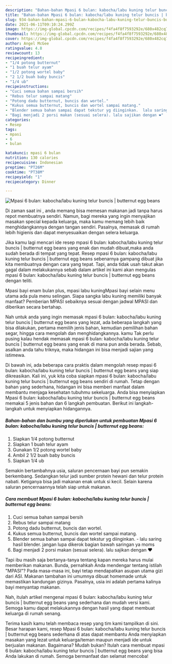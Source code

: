 ```yaml
---
description: "Bahan-bahan Mpasi 6 bulan: kabocha/labu kuning telur buncis | butternut egg beans yang lezat dan Mudah Dibuat"
title: "Bahan-bahan Mpasi 6 bulan: kabocha/labu kuning telur buncis | butternut egg beans yang lezat dan Mudah Dibuat"
slug: 934-bahan-bahan-mpasi-6-bulan-kabocha-labu-kuning-telur-buncis-butternut-egg-beans-yang-lezat-dan-mudah-dibuat
date: 2021-06-11T09:10:24.299Z
image: https://img-global.cpcdn.com/recipes/f4fa4f8f7593292e/680x482cq70/mpasi-6-bulan-kabochalabu-kuning-telur-buncis-butternut-egg-beans-foto-resep-utama.jpg
thumbnail: https://img-global.cpcdn.com/recipes/f4fa4f8f7593292e/680x482cq70/mpasi-6-bulan-kabochalabu-kuning-telur-buncis-butternut-egg-beans-foto-resep-utama.jpg
cover: https://img-global.cpcdn.com/recipes/f4fa4f8f7593292e/680x482cq70/mpasi-6-bulan-kabochalabu-kuning-telur-buncis-butternut-egg-beans-foto-resep-utama.jpg
author: Angel McGee
ratingvalue: 4.8
reviewcount: 13
recipeingredient:
- "1/4 potong butternut"
- "1 buah telur ayam"
- "1/2 potong wortel baby"
- "2 1/2 buah baby buncis"
- "1/4 ub"
recipeinstructions:
- "Cuci semua bahan sampai bersih"
- "Rebus telur sampai matang"
- "Potong dadu butternut, buncis dan wortel."
- "Kukus semua butternut, buncis dan wortel sampai matang."
- "Blender semua bahan sampai dapat tekstur yg diinginkan.  lalu saring hasil blender. jangan lupa dikerok bagian bawah saringan ya moms"
- "Bagi menjadi 2 porsi makan (sesuai selera). lalu sajikan dengan ❤️"
categories:
- Resep
tags:
- mpasi
- 6
- bulan

katakunci: mpasi 6 bulan 
nutrition: 130 calories
recipecuisine: Indonesian
preptime: "PT26M"
cooktime: "PT38M"
recipeyield: "1"
recipecategory: Dinner

---
```



![Mpasi 6 bulan: kabocha/labu kuning telur buncis | butternut egg beans](https://img-global.cpcdn.com/recipes/f4fa4f8f7593292e/680x482cq70/mpasi-6-bulan-kabochalabu-kuning-telur-buncis-butternut-egg-beans-foto-resep-utama.jpg)

Di zaman  saat ini , anda memang bisa memesan makanan jadi tanpa harus repot membuatnya sendiri. Namun, bagi mereka yang ingin menyajikan masakan special kepada keluarga, maka kamu memang lebih baik menghidangkannya dengan tangan sendiri. Pasalnya, memasak di rumah lebih higienis dan dapat menyesuaikan dengan selera keluarga.

Jika kamu lagi mencari ide resep mpasi 6 bulan: kabocha/labu kuning telur buncis | butternut egg beans yang enak dan mudah dibuat,maka anda sudah berada di tempat yang tepat. Resep mpasi 6 bulan: kabocha/labu kuning telur buncis | butternut egg beans  sebenarnya gampang dibuat jika kita membuatnya dengan cara yang tepat. Tapi, anda tidak usah takut akan gagal dalam melakukannya 
sebab dalam artikel ini kami akan mengulas mpasi 6 bulan: kabocha/labu kuning telur buncis | butternut egg beans dengan teliti.  

Mpasi bayi enam bulan plus, mpasi labu kuningMpasi bayi selain menu utama ada pula menu selingan. Siapa sangka labu kuning memiliki banyak manfaat? Pemberian MPASI sebaiknya sesuai dengan jadwal MPASI dan diberikan secara bertahap.

Nah untuk anda yang ingin memasak mpasi 6 bulan: kabocha/labu kuning telur buncis | butternut egg beans yang lezat, ada beberapa langkah yang bisa dilakukan, pertama memilih jenis bahan, kemudian pemilihan bahan segar, hingga cara mengolah dan menghidangkannya. kamu Tak perlu pusing kalau hendak memasak mpasi 6 bulan: kabocha/labu kuning telur buncis | butternut egg beans yang enak di mana pun anda berada. Sebab, asalkan anda  tahu triknya, maka hidangan ini bisa menjadi sajian yang istimewa.

Di bawah ini, ada beberapa cara praktis  dalam mengolah resep mpasi 6 bulan: kabocha/labu kuning telur buncis | butternut egg beans yang siap dikreasikan. Kali ini, yuk kita coba siapkan mpasi 6 bulan: kabocha/labu kuning telur buncis | butternut egg beans sendiri di rumah. Tetap dengan bahan yang sederhana, hidangan ini bisa memberi manfaat dalam membantu menjaga kesehatan tubuhmu sekeluarga. Anda bisa menyiapkan Mpasi 6 bulan: kabocha/labu kuning telur buncis | butternut egg beans memakai 5 jenis bahan dan 6 langkah pembuatan. Berikut ini langkah-langkah untuk menyiapkan hidangannya.

<!--inarticleads1-->

##### Bahan-bahan dan bumbu yang diperlukan untuk pembuatan Mpasi 6 bulan: kabocha/labu kuning telur buncis | butternut egg beans:

1. Siapkan 1/4 potong butternut
1. Siapkan 1 buah telur ayam
1. Gunakan 1/2 potong wortel baby
1. Ambil 2 1/2 buah baby buncis
1. Siapkan 1/4 ub


Semakin bertambahnya usia, saluran pencernaan bayi pun semakin berkembang. Sedangkan telur jadi sumber protein hewani dan telur protein nabati. Ketiganya bisa jadi makanan enak untuk si kecil. Selain karena saluran pencernaannya telah siap untuk makanan. 

<!--inarticleads2-->

##### Cara membuat Mpasi 6 bulan: kabocha/labu kuning telur buncis | butternut egg beans:

1. Cuci semua bahan sampai bersih
1. Rebus telur sampai matang
1. Potong dadu butternut, buncis dan wortel.
1. Kukus semua butternut, buncis dan wortel sampai matang.
1. Blender semua bahan sampai dapat tekstur yg diinginkan.  - lalu saring hasil blender. jangan lupa dikerok bagian bawah saringan ya moms
1. Bagi menjadi 2 porsi makan (sesuai selera). lalu sajikan dengan ❤️


Tapi ibu masih saja bertanya-tanya tentang kapan mereka harus mulai memberikan makanan. Bunda, pernahkah Anda mendengar tentang istilah &#34;MPASI&#34;? Pada masa-masa ini, bayi tetap mendapatkan asupan utama gizi dari ASI. Makanan tambahan ini umumnya dibuat homemade untuk memastikan kandungan gizinya. Pasalnya, usia ini adalah pertama kalinya bayi menyantap makanan. 

Nah, itulah artikel mengenai  mpasi 6 bulan: kabocha/labu kuning telur buncis | butternut egg beans  yang sederhana dan mudah versi kami. Semoga kamu dapat melakukannya dengan hasil yang dapat membuat keluarga di rumah senang. 

Terima kasih kamu telah membaca resep yang tim kami tampilkan di sini. Besar harapan kami, resep  Mpasi 6 bulan: kabocha/labu kuning telur buncis | butternut egg beans sederhana di atas dapat membantu Anda menyiapkan masakan yang lezat untuk keluarga/teman maupun menjadi ide untuk berjualan makanan. Bagaimana? Mudah bukan? Itulah cara membuat mpasi 6 bulan: kabocha/labu kuning telur buncis | butternut egg beans yang bisa Anda lakukan di rumah. Semoga bermanfaat dan selamat mencoba!

